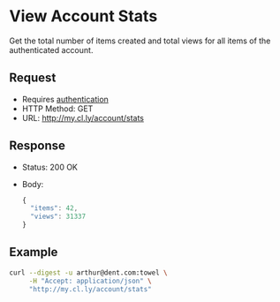 # View Account Stats

Get the total number of items created and total views for all items of the
authenticated account.

## Request

- Requires [authentication](https://github.com/cloudapp/api/blob/master/README.md#authentication)
- HTTP Method: GET
- URL: http://my.cl.ly/account/stats

## Response

- Status: 200 OK
- Body:

  ```js
  {
    "items": 42,
    "views": 31337
  }
  ```

## Example

```bash
curl --digest -u arthur@dent.com:towel \
     -H "Accept: application/json" \
     "http://my.cl.ly/account/stats"
```